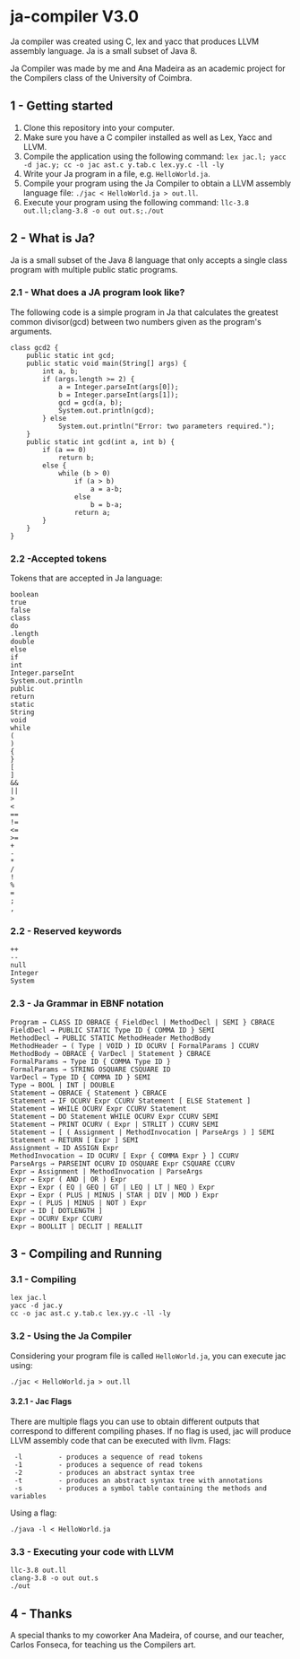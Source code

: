 # ja-compiler V3.0
Ja compiler was created using C, lex and yacc that produces LLVM assembly language. Ja is a small subset of Java 8.

Ja Compiler was made by me and Ana Madeira as an academic project for the Compilers class of the University of Coimbra. 

## 1 - Getting started
 1. Clone this repository into your computer.
 2. Make sure you have a C compiler installed as well as Lex, Yacc and LLVM.
 3. Compile the application using the following command: `lex jac.l; yacc -d jac.y; cc -o jac ast.c y.tab.c lex.yy.c -ll -ly`
 5. Write your Ja program in a file, e.g. `HelloWorld.ja`.
 4. Compile your program using the Ja Compiler to obtain a LLVM assembly language file: `./jac < HelloWorld.ja > out.ll`.
 5. Execute your program using the following command: `llc-3.8 out.ll;clang-3.8 -o out out.s;./out`

## 2 - What is Ja?
Ja is a small subset of the Java 8 language that only accepts a single class program with multiple public static programs.

### 2.1 - What does a JA program look like?
The following code is a simple program in Ja that calculates the greatest common divisor(gcd) between two numbers given as the program's arguments.
```
class gcd2 {
	public static int gcd;
	public static void main(String[] args) {
		int a, b;
		if (args.length >= 2) {
			a = Integer.parseInt(args[0]);
			b = Integer.parseInt(args[1]);
			gcd = gcd(a, b);
			System.out.println(gcd);
		} else
			System.out.println("Error: two parameters required.");
	}
	public static int gcd(int a, int b) {
		if (a == 0)
			return b;
		else {
			while (b > 0)
				if (a > b)
					a = a-b;
				else
					b = b-a;
				return a;
		}
	}
}
```

### 2.2 -Accepted tokens
Tokens that are accepted in Ja language:
```
boolean
true
false
class
do
.length
double
else
if
int
Integer.parseInt
System.out.println
public
return
static
String
void
while
(
)
{
}
[
]
&&
||
>
<
==
!=
<=
>=
+
-
*
/
!
%
=
;
,
```
### 2.2 - Reserved keywords
```
++
--
null
Integer
System
```
### 2.3 - Ja Grammar in EBNF notation
```
Program → CLASS ID OBRACE { FieldDecl | MethodDecl | SEMI } CBRACE
FieldDecl → PUBLIC STATIC Type ID { COMMA ID } SEMI
MethodDecl → PUBLIC STATIC MethodHeader MethodBody
MethodHeader → ( Type | VOID ) ID OCURV [ FormalParams ] CCURV
MethodBody → OBRACE { VarDecl | Statement } CBRACE
FormalParams → Type ID { COMMA Type ID }
FormalParams → STRING OSQUARE CSQUARE ID
VarDecl → Type ID { COMMA ID } SEMI
Type → BOOL | INT | DOUBLE
Statement → OBRACE { Statement } CBRACE
Statement → IF OCURV Expr CCURV Statement [ ELSE Statement ]
Statement → WHILE OCURV Expr CCURV Statement
Statement → DO Statement WHILE OCURV Expr CCURV SEMI
Statement → PRINT OCURV ( Expr | STRLIT ) CCURV SEMI
Statement → [ ( Assignment | MethodInvocation | ParseArgs ) ] SEMI
Statement → RETURN [ Expr ] SEMI
Assignment → ID ASSIGN Expr
MethodInvocation → ID OCURV [ Expr { COMMA Expr } ] CCURV
ParseArgs → PARSEINT OCURV ID OSQUARE Expr CSQUARE CCURV
Expr → Assignment | MethodInvocation | ParseArgs
Expr → Expr ( AND | OR ) Expr
Expr → Expr ( EQ | GEQ | GT | LEQ | LT | NEQ ) Expr
Expr → Expr ( PLUS | MINUS | STAR | DIV | MOD ) Expr
Expr → ( PLUS | MINUS | NOT ) Expr
Expr → ID [ DOTLENGTH ]
Expr → OCURV Expr CCURV
Expr → BOOLLIT | DECLIT | REALLIT
```


## 3 - Compiling and Running 
### 3.1 - Compiling
```
lex jac.l
yacc -d jac.y
cc -o jac ast.c y.tab.c lex.yy.c -ll -ly
```
### 3.2 - Using the Ja Compiler
Considering your program file is called `HelloWorld.ja`, you can execute jac using:
```
./jac < HelloWorld.ja > out.ll
```
#### 3.2.1 - Jac Flags
There are multiple flags you can use to obtain different outputs that correspond to different compiling phases. If no flag is used, jac will produce LLVM  assembly code that can be executed with llvm.
Flags:
```
 -l			- produces a sequence of read tokens
 -1			- produces a sequence of read tokens
 -2			- produces an abstract syntax tree
 -t			- produces an abstract syntax tree with annotations
 -s			- produces a symbol table containing the methods and variables
```
Using a flag:
```
./java -l < HelloWorld.ja
```

### 3.3 - Executing your code with LLVM
```
llc-3.8 out.ll
clang-3.8 -o out out.s
./out
```

## 4 - Thanks
A special thanks to my coworker Ana Madeira, of course, and our teacher, Carlos Fonseca, for teaching us the Compilers art.
